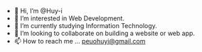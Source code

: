 - 👋 Hi, I’m @Huy-i
- 👀 I’m interested in Web Development.
- 🌱 I’m currently studying Information Technology.
- 💞️ I’m looking to collaborate on building a website or web app.
- 📫 How to reach me ... peuohuyi@gmail.com 
<!---
Huy-i/Huy-i is a ✨ special ✨ repository because its `README.md` (this file) appears on your GitHub profile.
You can click the Preview link to take a look at your changes.
--->
